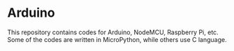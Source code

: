 # Arduino
This repository contains codes for Arduino, NodeMCU, Raspberry Pi, etc. Some of the codes are written in MicroPython, while others use C language.
